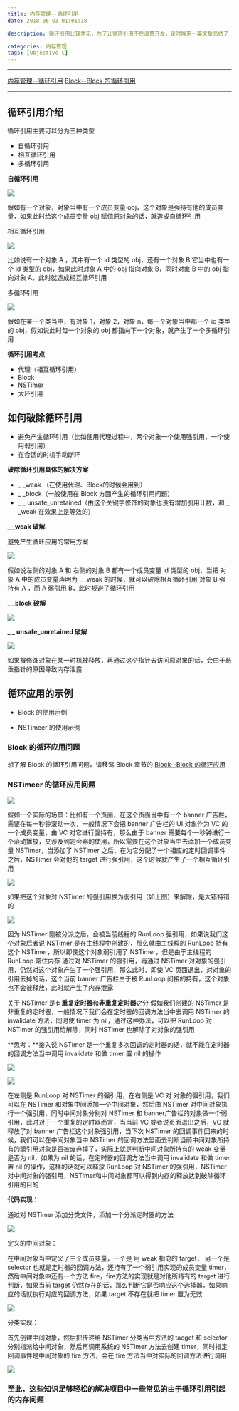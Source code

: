 ```yaml
---
title: 内存管理--循环引用
date: 2018-06-03 01:01:18

description: 循环引用比较常见，为了让循环引用不在浪费开发，是时候来一篇文章总结了

categories: 内存管理
tags: [Objective-C]
---
```


***
[内存管理--循环引用](https://xiaopengmonsters.github.io/2018/06/03/%E5%86%85%E5%AD%98%E7%AE%A1%E7%90%86--%E5%BE%AA%E7%8E%AF%E5%BC%95%E7%94%A8/)
[Block--Block 的循环引用](https://xiaopengmonsters.github.io/2018/06/05/Block--Block%20%E7%9A%84%E5%BE%AA%E7%8E%AF%E5%BC%95%E7%94%A8/)
***

## 循环引用介绍

循环引用主要可以分为三种类型

* 自循环引用
* 相互循环引用
* 多循环引用

**自循环引用**

 ![](/img/自循环引用.png)
 
 假如有一个对象，对象当中有一个成员变量 obj，这个对象是强持有他的成员变量，如果此时给这个成员变量 obj 赋值原对象的话，就造成自循环引用
 
 相互循坏引用
  
 ![](/img/相互循坏引用.png)
 
 比如说有一个对象 A ，其中有一个 id 类型的 obj，还有一个对象 B 它当中也有一个 id 类型的 obj，如果此时对象 A 中的 obj 指向对象 B，同时对象 B 中的 obj 指向对象 A，此时就造成相互循坏引用
 
 多循环引用
 
  ![](/img/多循环引用.png)
  
  假如在某一个类当中，有对象 1，对象 2，对象 n，每一个对象当中都一个 id 类型的 obj，假如说此时每一个对象的 obj 都指向下一个对象，就产生了一个多循环引用
  
 **循环引用考点**
  
* 代理（相互循环引用）
* Block
* NSTimer
* 大环引用

## 如何破除循环引用

* 避免产生循环引用（比如使用代理过程中，两个对象一个使用强引用，一个使用弱引用）
* 在合适的时机手动断环

**破除循环引用具体的解决方案**

* _ _weak （在使用代理、Block的时候会用到）
* _ _block（一般使用在 Block 方面产生的循环引用问题）
* _ _ unsafe_unretained（由这个关键字修饰的对象也没有增加引用计数，和 _ _weak 在效果上是等效的）

**_ _weak 破解**

避免产生循环应用的常用方案

![](/img/避免产生循环应用的常用方案.png)

假如说左侧的对象 A 和 右侧的对象 B 都有一个成员变量 id 类型的 obj，当把 对象 A 中的成员变量声明为 _ _weak 的时候，就可以破除相互循环引用
对象 B 强持有 A ，而 A 弱引用 B，此时规避了循环引用

**_ _block 破解**

![](/img/__block破解.png)

**_ _ unsafe_unretained 破解**

![](/img/__unsafe_unretained破解.png)

如果被修饰对象在某一时机被释放，再通过这个指针去访问原对象的话，会由于悬垂指针的原因导致内存泄露

## 循环应用的示例

* Block 的使用示例

* NSTimeer 的使用示例

### Block 的循环应用问题

想了解 Block 的循环引用问题，请移驾 Block 章节的 [Block--Block 的循环应用]()

### NSTimeer 的循环应用问题

![](/img/NSTimeer的循环应用问题1.png)

假如一个实际的场景：比如有一个页面，在这个页面当中有一个 banner 广告栏，需要在每一秒钟滚动一次，一般情况下会把 banner 广告栏的 UI 对象作为 VC 的一个成员变量，由 VC 对它进行强持有，那么由于 banner 需要每个一秒钟进行一个滚动播放，又涉及到定会器的使用，所以需要在这个对象当中去添加一个成员变量 NSTimer，当添加了 NSTimer 之后，在为它分配了一个相应的定时回调事件之后，NSTimer 会对他的 target 进行强引用，这个时候就产生了一个相互循环引用

![](/img/NSTimeer的循环应用问题2.png)

如果把这个对象对 NSTimer 的强引用换为弱引用（如上图）来解除，是大错特错的

![](/img/NSTimeer的循环应用问题3.png)

因为 NSTimer 刚被分派之后，会被当前线程的 RunLoop 强引用，如果说我们这个对象后者说 NSTimer 是在主线程中创建的，那么就由主线程的 RunLoop 持有这个 NSTimer，所以即使这个对象弱引用了 NSTimer，但是由于主线程的 RunLoop 常住内存 通过对 NSTimer 的强引用，再通过 NSTimer 对对象的强引用，仍然对这个对象产生了一个强引用，那么此时，即使 VC 页面退出，对对象的引用去掉的话，这个当前 banner 广告栏由于被 RunLoop 间接的持有，这个对象也不会被释放，此时就产生了内存泄露

关于 NSTimer 是有**重复定时器**和**非重复定时器**之分
假如我们创建的 NSTimer 是非重复的定时器，一般情况下我们会在定时器的回调方法当中去调用 NSTimer 的 invalidate 方法，同时使 timer 为 nil，通过这种办法，可以把 RunLoop 对 NSTimer 的强引用给解除，同时 NSTimer 也解除了对对象的强引用

**思考：**接入说 NSTimer 是一个重复多次回调的定时器的话，就不能在定时器的回调方法当中调用 invalidate 和做 timer 置 nil 的操作

![](/img/NSTimeer的循环应用问题4.png)

![](/img/NSTimeer的循环应用问题5.png)

在左侧是 RunLoop 对 NSTimer 的强引用，在右侧是 VC 对 对象的强引用，我们可以在 NSTimer 和对象中间添加一个中间对象，然后由 NSTimer 对中间对象执行一个强引用，同时中间对象分别对 NSTimer 和 banner广告栏的对象做一个弱引用，此时对于一个重复的定时器而言，当当前 VC 或者说页面退出之后，VC 就释放了对 banner 广告栏这个对象强引用，当下次 NSTimer 的回调事件回来的时候，我们可以在中间对象当中 NSTimer 的回调方法里面去判断当前中间对象所持有的弱引用对象是否被废弃掉了，实际上就是判断中间对象所持有的 weak 变量是否为 nil，如果为 nil 的话，在定时器的回调方法当中调用 invalidate 和做 timer 置 nil 的操作，这样的话就可以释放 RunLoop 对 NSTimer 的强引用，NSTimer 对中间对象的强引用，NSTimer和中间对象都可以得到内存的释放达到破除循环引用的目的

**代码实现：**

通过对 NSTimer 添加分类文件，添加一个分派定时器的方法

![](/img/NSTimeer的循环应用问题6.png)

定义的中间对象：

在中间对象当中定义了三个成员变量，一个是 用 weak 指向的 target， 另一个是 selector 也就是定时器的回调方法，还持有了一个弱引用实现的成员变量 timer，然后中间对象中还有一个方法 fire，fire方法的实现就是对他所持有的 target 进行判断，如果当前 target 仍然存在的话，那么判断它是否响应这个选择器，如果响应的话就执行对应的回调方法，如果 target 不存在就把 timer 置为无效

![](/img/NSTimeer的循环应用问题7.png)

分类实现：

首先创建中间对象，然后把传递给 NSTimer 分类当中方法的 taeget 和 selector 分别指派给中间对象，然后再调用系统的 NSTimer 方法去创建 timer，同时指定回调事件是中间对象的 fire 方法，会在 fire 方法当中对实际的回调方法进行调用

![](/img/NSTimeer的循环应用问题8.png)


### 至此，这些知识足够轻松的解决项目中一些常见的由于循环引用引起的内存问题